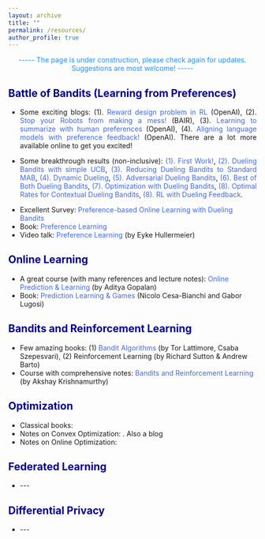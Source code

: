 ```yaml
---
layout: archive
title: ""
permalink: /resources/
author_profile: true
---
```


<html>
<head>
<style>
a:link {
  color: RoyalBlue;
  background-color: transparent;
  text-decoration: none;
}

a:visited {
  color: Purple;
  background-color: transparent;
  text-decoration: none;
}

a:hover {
  color: RoyalBlue;
  background-color: transparent;
  text-decoration: underline;
}

a:active {
  color: DarkRed;
  background-color: transparent;
  text-decoration: underline;
}
</style>  
</head>  
 
<body>  

<p style="text-align:center;"> <font color="#1E90FF">----- The page is under construction, please check again for updates. Suggestions are most welcome! ----- </font></p> 

<h2 style="color:DarkBlue;" vspace="-2px;">Battle of Bandits (Learning from Preferences)</h2>

<ul type="1">
<li><p align="justify" vspace = "-0px" width="200px">Some exciting blogs: 
  (1). <a href="https://openai.com/research/learning-from-human-preferences" LINK="red">Reward design problem in RL</a> (OpenAI),
  (2). <a href="https://bair.berkeley.edu/blog/2019/02/11/learning_preferences/" LINK="red">Stop your Robots from making a mess!</a> (BAIR),  
  (3). <a href="https://openai.com/research/learning-to-summarize-with-human-feedback" LINK="red">Learning to summarize with human preferences</a> (OpenAI),
  (4). <a href="https://openai.com/research/instruction-following" LINK="red">Aligning language models with preference feedback!</a> (OpenAI). 
  There are a lot more available online to get you excited!
</p></li>  
<li> <p align="justify" vspace = "-0px" width="200px"> Some breakthrough results (non-inclusive):
  <a href="https://www.cs.cornell.edu/people/tj/publications/yue_etal_09a.pdf" LINK="red">(1). First Work!</a>,
  <a href="https://proceedings.mlr.press/v32/zoghi14.html" LINK="red">(2). Dueling Bandits with simple UCB</a>,
  <a href="http://proceedings.mlr.press/v32/ailon14.pdf" LINK="red">(3). Reducing Dueling Bandits to Standard MAB</a>,
  <a href="https://arxiv.org/abs/2210.14322" LINK="red">(4). Dynamic Dueling</a>,
  <a href="https://arxiv.org/abs/2010.14563" LINK="red">(5). Adversarial Dueling Bandits</a>,
  <a href="https://proceedings.mlr.press/v162/saha22a.html" LINK="red">(6). Best of Both Dueling Bandits</a>,
  <a href="http://proceedings.mlr.press/v139/saha21b/saha21b.pdf" LINK="red">(7). Optimization with Dueling Bandits</a>,
  <a href="https://proceedings.mlr.press/v167/saha22a/saha22a.pdf" LINK="red">(8). Optimal Rates for Contextual Dueling Bandits</a>,
  <a href="https://proceedings.mlr.press/v206/saha23a/saha23a.pdf" LINK="red">(8). RL with Dueling Feedback</a>.</p>
</li>  
<li> Excellent Survey: <a href="https://arxiv.org/abs/1807.11398" LINK="red">Preference-based Online Learning with Dueling Bandits</a></li>
<li> Book: <a href="https://www.google.com/books/edition/Preference_Learning/nc3XcH9XSgYC?hl=en&gbpv=0" LINK="red">Preference Learning</a></li>
<li> Video talk: <a href="https://www.youtube.com/watch?v=tW9OuZ_-tYs" LINK="red">Preference Learning</a> (by Eyke Hullermeier) </li>
  
</ul> 
  
<h2 style="color:DarkBlue;" vspace="-2px;">Online Learning</h2>

<ul type="1">
<li> A great course (with many references and lecture notes): <a href="https://ece.iisc.ac.in/~aditya/E1245_F15.html" LINK="red">Online Prediction & Learning</a> (by Aditya Gopalan) </li>
<li> Book: <a href="https://ece.iisc.ac.in/~aditya/E1245_F15.html" LINK="red">Prediction Learning & Games</a> (Nicolo Cesa-Bianchi and Gabor Lugosi)</li>  
</ul>  

<h2 style="color:DarkBlue;" vspace="-2px;">Bandits and Reinforcement Learning</h2>

<ul type="1">
<li> Few amazing books:  
(1) <a href="https://banditalgs.com/" LINK="red">Bandit Algorithms</a> (by Tor Lattimore, Csaba Szepesvari),
(2) <a href="" LINK="red">Reinforcement Learning</a> (by Richard Sutton & Andrew Barto) 
</li>
<li> Course with comprehensive notes: <a href="https://people.cs.umass.edu/~akshay/courses/coms6998-11/index.html" LINK="red">Bandits and Reinforcement Learning</a> (by Akshay Krishnamurthy)</li>  
</ul>  

<h2 style="color:DarkBlue;" vspace="-2px;">Optimization</h2>

<ul type="1">
<li> Classical books: </li>  
<li> Notes on Convex Optimization: . Also a blog </li>
<li> Notes on Online Optimization: </li>  
</ul>  

<h2 style="color:DarkBlue;" vspace="-2px;">Federated Learning</h2>

<ul type="1">
<li> --- </li>
</ul>

<h2 style="color:DarkBlue;" vspace="-2px;">Differential Privacy</h2>

<ul type="1">
<li> --- </li>
</ul>

</body>
</html>
